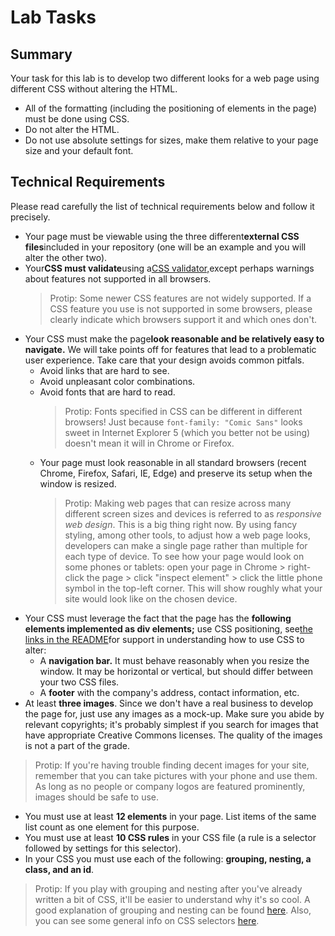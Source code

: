 # Lab Tasks
## Summary
Your task for this lab is to develop two different looks for a web page using different CSS without altering the HTML.
 - All of the formatting (including the positioning of elements in the page) must be done using CSS. 
 - Do not alter the HTML. 
 - Do not use absolute settings for sizes, make them relative to your page size and your default font.  

## Technical Requirements
Please read carefully the list of technical requirements below and follow it precisely.

  - Your page must be viewable using the three different**external CSS files**included in your repository (one will be an example and you will alter the other two). 
  - Your**CSS must validate**using a[CSS validator,](https://jigsaw.w3.org/css-validator/)except perhaps warnings about features not supported in all browsers.
    > Protip: Some newer CSS features are not widely supported. If a CSS feature you use is not supported in some browsers, please clearly indicate which browsers support it and which ones don't. 
  - Your CSS must make the page**look reasonable and be relatively easy to navigate.** We will take points off for features that lead to a problematic user experience. Take care that your design avoids common pitfals. 
    - Avoid links that are hard to see.
    - Avoid unpleasant color combinations.
    - Avoid fonts that are hard to read.
      > Protip: Fonts specified in CSS can be different in different browsers! Just because ``font-family: "Comic Sans"`` looks sweet in Internet Explorer 5 (which you better not be using) doesn't mean it will in Chrome or Firefox.
    - Your page must look reasonable in all standard browsers (recent Chrome, Firefox, Safari, IE, Edge) and preserve its setup when the window is resized.
      > Protip: Making web pages that can resize across many different screen sizes and devices is referred to as _responsive web design_. This is a big thing right now. By using fancy styling, among other tools, to adjust how a web page looks, developers can make a single page rather than multiple for each type of device. To see how your page would look on some phones or tablets: open your page in Chrome > right-click the page > click "inspect element" > click the little phone symbol in the top-left corner. This will show roughly what your site would look like on the chosen device. 
  - Your CSS must leverage the fact that the page has the **following elements implemented as div elements;** use CSS positioning, see[the links in the README](./README.md)for support in understanding how to use CSS to alter:
    - A **navigation bar.** It must behave reasonably when you resize the window. It may be horizontal or vertical, but should differ between your two CSS files.
    - A **footer** with the company's address, contact information, etc.
  - At least **three images**. Since we don't have a real business to develop the page for, just use any images as a mock-up. Make sure you abide by relevant copyrights; it's probably simplest if you search for images that have appropriate Creative Commons licenses. The quality of the images is not a part of the grade.

> Protip: If you're having trouble finding decent images for your site, remember that you can take pictures with your phone and use them. As long as no people or company logos are featured prominently, images should be safe to use.

  - You must use at least **12 elements** in your page. List items of the same list count as one element for this purpose.
  - You must use at least **10 CSS rules** in your CSS file (a rule is a selector followed by settings for this selector).
  - In your CSS you must use each of the following: **grouping, nesting, a class, and an id**.
  
> Protip: If you play with grouping and nesting after you've already written a bit of CSS, it'll be easier to understand why it's so cool. A good explanation of grouping and nesting can be found [here](http://lmgtfy.com/?q=grouping+and+nesting+css&l=1). Also, you can see some general info on CSS selectors [here](http://www.w3schools.com/cssref/css_selectors.asp).

